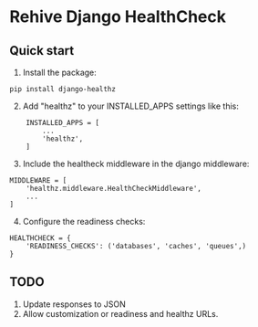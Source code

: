 # Rehive Django HealthCheck

## Quick start

1. Install the package:

```
pip install django-healthz
```

2. Add "healthz" to your INSTALLED_APPS settings like this:

```
    INSTALLED_APPS = [
        ...
        'healthz',
    ]
```

3. Include the healtheck middleware in the django middleware:

```
MIDDLEWARE = [
    'healthz.middleware.HealthCheckMiddleware',
    ...
]
```

4. Configure the readiness checks:

```
HEALTHCHECK = {
    'READINESS_CHECKS': ('databases', 'caches', 'queues',)
}
```

## TODO

1. Update responses to JSON
2. Allow customization or readiness and healthz URLs.

